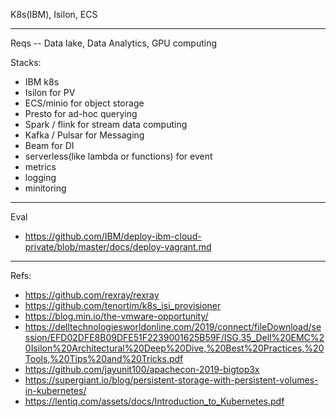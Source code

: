 K8s(IBM), Isilon, ECS

----
Reqs -- Data lake, Data Analytics, GPU computing

Stacks:
- IBM k8s
- Isilon for PV
- ECS/minio for object storage
- Presto for ad-hoc querying
- Spark / flink for stream data computing
- Kafka / Pulsar for Messaging
- Beam for DI
- serverless(like lambda or functions) for event
- metrics
- logging
- minitoring
 
----
Eval
- https://github.com/IBM/deploy-ibm-cloud-private/blob/master/docs/deploy-vagrant.md

----
Refs:
- https://github.com/rexray/rexray
- https://github.com/tenortim/k8s_isi_provisioner
- https://blog.min.io/the-vmware-opportunity/
- https://delltechnologiesworldonline.com/2019/connect/fileDownload/session/EFD02DFE8B09DFE51F2239001625B59F/ISG.35_Dell%20EMC%20Isilon%20Architectural%20Deep%20Dive,%20Best%20Practices,%20Tools,%20Tips%20and%20Tricks.pdf
- https://github.com/jayunit100/apachecon-2019-bigtop3x
- https://supergiant.io/blog/persistent-storage-with-persistent-volumes-in-kubernetes/
- https://lentiq.com/assets/docs/Introduction_to_Kubernetes.pdf